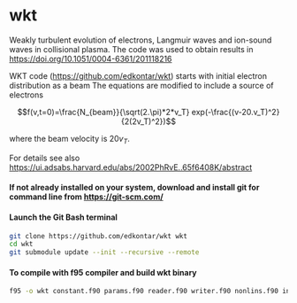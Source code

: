 # wkt
Weakly turbulent evolution of electrons, Langmuir waves and ion-sound waves in collisional plasma. The code was used to obtain results in  https://doi.org/10.1051/0004-6361/201118216 

WKT code (https://github.com/edkontar/wkt) starts with initial electron distribution as a beam 
The equations are modified to include a source of electrons 

$$f(v,t=0)=\frac{N_{beam}}{\sqrt(2.\pi)*2*v_T} exp(-\frac{(v-20.v_T)^2}{2(2v_T)^2})$$

where the beam velocity is $20v_T$.

For details see also https://ui.adsabs.harvard.edu/abs/2002PhRvE..65f6408K/abstract


#### If not already installed on your system, download and install git for command line from https://git-scm.com/
#### Launch the Git Bash terminal
```bash
git clone https://github.com/edkontar/wkt wkt
cd wkt
git submodule update --init --recursive --remote
```
#### To compile with f95 compiler and build wkt binary 
```bash
f95 -o wkt constant.f90 params.f90 reader.f90 writer.f90 nonlins.f90 initbeam.f90 1beam.f90
```
